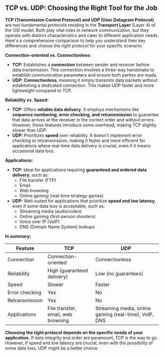 ## TCP vs. UDP: Choosing the Right Tool for the Job

**TCP (Transmission Control Protocol) and UDP (User Datagram Protocol)** are two fundamental protocols residing in the **Transport Layer** (Layer 4) of the OSI model. Both play vital roles in network communication, but they operate with distinct characteristics and cater to different application needs. Here's a comprehensive comparison to help you understand their key differences and choose the right protocol for your specific scenario:

**Connection-oriented vs. Connectionless:**

- **TCP:** Establishes a **connection** between sender and receiver before data transmission. This connection involves a three-way handshake to establish communication parameters and ensure both parties are ready.
- **UDP:** **Connectionless**, meaning it simply transmits data packets without establishing a dedicated connection. This makes UDP faster and more lightweight compared to TCP.

**Reliability vs. Speed:**

- **TCP:** Offers **reliable data delivery**. It employs mechanisms like **sequence numbering, error checking, and retransmission** to guarantee that data arrives at the receiver in the correct order and without errors. However, these features introduce some overhead, making TCP slightly slower than UDP.
- **UDP:** Prioritizes **speed** over reliability. It doesn't implement error checking or retransmission, making it faster and more efficient for applications where real-time data delivery is crucial, even if it means occasional data loss.

**Applications:**

- **TCP:** Ideal for applications requiring **guaranteed and ordered data delivery**, such as:
    - File transfer (FTP)
    - Email
    - Web browsing
    - Online gaming (real-time strategy games)
- **UDP:** Well-suited for applications that prioritize **speed and low latency**, even if some data loss is acceptable, such as:
    - Streaming media (audio/video)
    - Online gaming (first-person shooters)
    - Voice over IP (VoIP)
    - DNS (Domain Name System) lookups

**In summary:**

|Feature|TCP|UDP|
|---|---|---|
|Connection|Connection-oriented|Connectionless|
|Reliability|High (guaranteed delivery)|Low (no guarantees)|
|Speed|Slower|Faster|
|Error checking|Yes|No|
|Retransmission|Yes|No|
|Applications|File transfer, email, web browsing|Streaming media, online gaming (real-time), VoIP, DNS|

**Choosing the right protocol depends on the specific needs of your application.** If data integrity and order are paramount, TCP is the way to go. However, if speed and low latency are crucial, even with the possibility of some data loss, UDP might be a better choice.